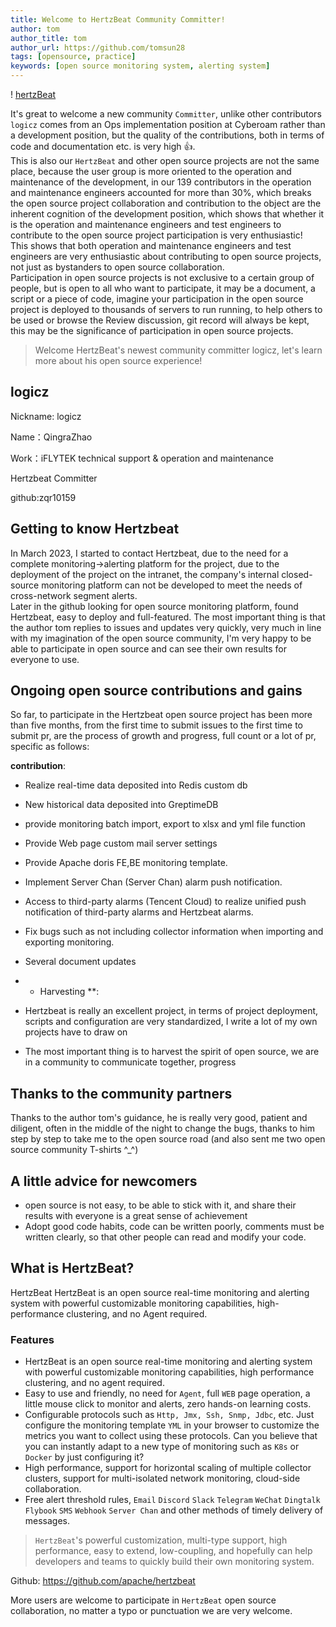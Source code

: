 ```yaml
---
title: Welcome to HertzBeat Community Committer!
author: tom  
author_title: tom   
author_url: https://github.com/tomsun28  
tags: [opensource, practice]
keywords: [open source monitoring system, alerting system]
---
```


! [hertzBeat](/img/blog/new-committer.png)

It's great to welcome a new community `Committer`, unlike other contributors `logicz` comes from an Ops implementation position at Cyberoam rather than a development position, but the quality of the contributions, both in terms of code and documentation etc. is very high 👍.  
This is also our `HertzBeat` and other open source projects are not the same place, because the user group is more oriented to the operation and maintenance of the development, in our 139 contributors in the operation and maintenance engineers accounted for more than 30%, which breaks the open source project collaboration and contribution to the object are the inherent cognition of the development position, which shows that whether it is the operation and maintenance engineers and test engineers to contribute to the open source project participation is very enthusiastic!  
This shows that both operation and maintenance engineers and test engineers are very enthusiastic about contributing to open source projects, not just as bystanders to open source collaboration.  
Participation in open source projects is not exclusive to a certain group of people, but is open to all who want to participate, it may be a document, a script or a piece of code, imagine your participation in the open source project is deployed to thousands of servers to run running, to help others to be used or browse the Review discussion, git record will always be kept, this may be the significance of participation in open source projects.

> Welcome HertzBeat's newest community committer logicz, let's learn more about his open source experience!

## logicz

Nickname: logicz

Name：QingraZhao

Work：iFLYTEK technical support & operation and maintenance

Hertzbeat Committer

github:zqr10159

## Getting to know Hertzbeat

In March 2023, I started to contact Hertzbeat, due to the need for a complete monitoring->alerting platform for the project, due to the deployment of the project on the intranet, the company's internal closed-source monitoring platform can not be developed to meet the needs of cross-network segment alerts.  
Later in the github looking for open source monitoring platform, found Hertzbeat, easy to deploy and full-featured. The most important thing is that the author tom replies to issues and updates very quickly, very much in line with my imagination of the open source community, I'm very happy to be able to participate in open source and can see their own results for everyone to use.

## Ongoing open source contributions and gains

So far, to participate in the Hertzbeat open source project has been more than five months, from the first time to submit issues to the first time to submit pr, are the process of growth and progress, full count or a lot of pr, specific as follows:

**contribution**:

* Realize real-time data deposited into Redis custom db

* New historical data deposited into GreptimeDB

* provide monitoring batch import, export to xlsx and yml file function

* Provide Web page custom mail server settings

* Provide Apache doris FE,BE monitoring template.

* Implement Server Chan (Server Chan) alarm push notification.

* Access to third-party alarms (Tencent Cloud) to realize unified push notification of third-party alarms and Hertzbeat alarms.

* Fix bugs such as not including collector information when importing and exporting monitoring.

* Several document updates

* * Harvesting **:
* Hertzbeat is really an excellent project, in terms of project deployment, scripts and configuration are very standardized, I write a lot of my own projects have to draw on
* The most important thing is to harvest the spirit of open source, we are in a community to communicate together, progress

## Thanks to the community partners

Thanks to the author tom's guidance, he is really very good, patient and diligent, often in the middle of the night to change the bugs, thanks to him step by step to take me to the open source road (and also sent me two open source community T-shirts ^\_^)

## A little advice for newcomers

* open source is not easy, to be able to stick with it, and share their results with everyone is a great sense of achievement
* Adopt good code habits, code can be written poorly, comments must be written clearly, so that other people can read and modify your code.

## What is HertzBeat?

HertzBeat HertzBeat is an open source real-time monitoring and alerting system with powerful customizable monitoring capabilities, high-performance clustering, and no Agent required.

### Features

* HertzBeat is an open source real-time monitoring and alerting system with powerful customizable monitoring capabilities, high performance clustering, and no agent required.
* Easy to use and friendly, no need for `Agent`, full `WEB` page operation, a little mouse click to monitor and alerts, zero hands-on learning costs.
* Configurable protocols such as `Http, Jmx, Ssh, Snmp, Jdbc`, etc. Just configure the monitoring template `YML` in your browser to customize the metrics you want to collect using these protocols. Can you believe that you can instantly adapt to a new type of monitoring such as `K8s` or `Docker` by just configuring it?
* High performance, support for horizontal scaling of multiple collector clusters, support for multi-isolated network monitoring, cloud-side collaboration.
* Free alert threshold rules, `Email` `Discord` `Slack` `Telegram` `WeChat` `Dingtalk` `Flybook` `SMS` `Webhook` `Server Chan` and other methods of timely delivery of messages.

> `HertzBeat`'s powerful customization, multi-type support, high performance, easy to extend, low-coupling, and hopefully can help developers and teams to quickly build their own monitoring system.

Github: <https://github.com/apache/hertzbeat>

More users are welcome to participate in `HertzBeat` open source collaboration, no matter a typo or punctuation we are very welcome.
